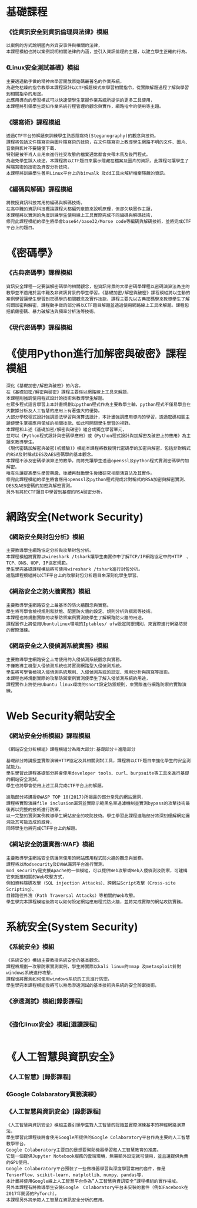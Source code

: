 # 基礎課程

### 《從資訊安全到資訊倫理與法律》模組
```
以案例的方式說明國內外資安事件與相關的法律，
本課程模組也將以案例說明相關法律的內涵，並引入資訊倫理的主題，以建立學生正確的行為。
```

### 《Linux安全測試基礎》模組
```
主要透過動手做的精神來學習開放原始碼最著名的作業系統，
為避免枯燥的指令教學本課程設計以CTF解題模式來學習相關指令，從實際解題過程了解與學習到相關指令的用途。
此應用導向的學習模式可以快速使學生掌握作業系統所提供的更多工具使用，
本課程將引領學生認知作業系統行程管理的觀念與實作，網路指令的使用等主題。
```
### 《隱寫術》課程模組
```
透過CTF平台的解題來訓練學生熟悉隱寫術(Steganography)的觀念與技術。
課程將包括文件隱寫術與圖片隱寫術的技術，在文件隱寫術上教導學生網路不明的文件、圖片、音樂與影片不要隨便下載，
特別是被不肖人士用來進行社交攻擊的檔案通常都會夾帶木馬及後門程式。
為避免學生誤入歧途，本課程將以CTF題目來展示隱藏在檔案及圖片的資訊，此課程可讓學生了解隱寫術的技術及資安分析技術。
本課程將訓練學生善用Linux平台上的binwalk 及dd工具來解析檔案隱藏的資訊。
```

### 《編碼與解碼》課程模組
```
將教授資訊科技常用的編碼與解碼技術。
在高中職的資訊科技概論課程大都編列章節來說明原理，但卻欠缺實作主題，
本課程將以實測的角度訓練學生使用線上工具實際完成不同編碼與解碼技術，
修完此課程模組的學生將學會base64/base32/Morse code等編碼與解碼技術，並將完成CTF平台上的題目。
```

# 《密碼學》

### 《古典密碼學》課程模組
```
資訊安全課程一定要講解密碼學的相關觀念，但資訊背景的大學密碼學課程以密碼演算法為主的教學並不適用於高中職及非資訊背景的學生學習。《基礎加密/解密與破密》課程模組將以生動的案例學習讓學生學習到密碼學的相關觀念及實作技能，課程主要先以古典密碼學來教導學生了解何謂加密與解密，課程動手做的部分將以CTF題目解題並透過使用網路線上工具來解題。課程包括凱薩密碼、暴力破解法與頻率分析法等技術。
```
### 《現代密碼學》課程模組


# 《使用Python進行加解密與破密》課程模組
```
深化《基礎加密/解密與破密》的內容，
在《基礎加密/解密與破密》課程主要係以網路線上工具來解題，
本課程則強調使用程式設計的技術來教導學生解題。
在眾多程式語言學習上本計畫規劃以python程式作為主要教學主軸，python程式不僅易學且在大數據分析及人工智慧的應用上有著強大的優勢。
大部分學校程式設計強調語法學習與演算法設計，本計畫強調應用導向的學習，透過密碼相關主題使學生掌握應用領域的相關技能，如此可開闊學生學習的視野。
本課程和上述《基礎加密/解密與破密》組合成獨立學習單元，
並可以《Python程式設計與密碼學應用》或《Python程式設計與加解密及破密上的應用》為主題來教導學生。
《現代密碼加解密與破密(初體驗)》模組本課程將教授現代密碼學的加密與解密，包括非對稱式的RSA及對稱式DES及AES密碼學的基本觀念。
本課程不涉及密碼學演算法的教學，而將先讓學生透過openssl及python程式實測密碼學的加解密。
唯有先讓提高學生學習興趣，後續再鼓勵學生後續研究相關演算法及其實作。
修完此課程模組的學生將會應用openssl及python程式完成非對稱式的RSA加密與解密實測、DES及AES密碼的加密與解密實測。
另外有將於CTF題目中學習到基礎的RSA破密分析。
```


# 網路安全(Network Security)

### 《網路安全與封包分析》模組
```
主要教導學生網路協定分析與攻擊封包分析。
本課程模組將實際以wireshark /tshark讓學生由實作中了解TCP/IP網路協定中的HTTP　、TCP、DNS、UDP、IP協定規範。
學生學完基礎課程模組將可使用wireshark /tshark進行封包分析。
進階課程模組將以CTF平台上的攻擊封包分析題目來深刻化學生學習。
```
### 《網路安全之防火牆實務》模組
```
主要教導學生網路安全上最基本的防火牆觀念與實務。
學生將可學會檢視規則和狀態、配置防火牆的設定、規則分析與撰寫等技術。
本課程也將規劃實際的攻擊防禦案例實測使學生了解網路防火牆的用途，
課程實作上將使用Ubuntulinux環境的Iptables/ ufw設定防禦規則，來實際進行網路防禦的實際演練。
```

### 《網路安全之入侵偵測系統實務》模組
```
主要教導學生網路安全上常使用的入侵偵測系統觀念與實務。
不僅教導主機型入侵偵測系統也將實測網路型入侵偵測系統。
學生將可學會檢視入侵偵測系統規則、入侵偵測系統的設定、規則分析與撰寫等技術。
本課程也將規劃實際的攻擊防禦案例實測使學生了解入侵偵測系統的用途，
課程實作上將使用Ubuntu linux環境的snort設定防禦規則，來實際進行網路防禦的實際演練。
```

# Web Security網站安全

### 《網站安全分析模組》課程模組
```
《網站安全分析模組》課程模組分為兩大部分:基礎部分＋進階部分

基礎部分將講授並實際演練HTTP協定及其相關測試工具，課程將以CTF題目來強化學生的安全測試能力。
學生學習此課程基礎部分將會使用developer tools、curl、burpsuite等工具來進行基礎的網站安全測試，
學生也將學會使用上述工具完成CTF平台上的解題。

進階部分將講授OWASP TOP 10(2017)所揭露的部分常見的網站漏洞，
課程將實際演練file inclusion漏洞並實際示範黑名單過濾機制並實測bypass的攻擊技術最後再以完整的技術進行防禦，
以一完整的實測案例教導學生網站安全的攻防技術。學生學習此課程進階部分將深刻理解網站漏洞及其可能造成的威脅，
同時學生也將完成CTF平台上的解題。
```
### 《網站安全防護實務:WAF》模組
```
主要教導學生網站安全防護常使用的網站應用程式防火牆的觀念與實務。
課程將以Modsecurity及DVWA漏洞平台進行實測。
mod_security是支援Apache的一個模組，可以提供Web攻擊或Web入侵偵測及防禦，可建構它來抵擋相關的Web攻擊方式，
例如資料隱碼攻擊（SQL injection Attacks）、跨網站Script攻擊（Cross-site Scripting）、
目錄路徑外洩（Path Traversal Attacks）等相關的Web攻擊。
學生學完本課程模組後將可以如何設定網站應用程式防火牆，並將完成實際的網站攻防實務。
```

# 系統安全(System Security)

### 《系統安全》模組
```
《系統安全》模組主要教授系統安全的基本觀念。
課程將規劃一攻擊防禦實測案例，學生將實際以kali linux的nmap 及metasploit針對windows系統進行攻擊，
課程也將實測如何使用windows系統的工具進行防禦。
學生學完本課程模組後將可以熟悉滲透測試的基本技術與系統的安全防禦技術。
```
### 《滲透測試》模組[錄影課程]
```

```
### 《強化linux安全》模組[選讀課程]
```

```

# 《人工智慧與資訊安全》

### 《人工智慧》[錄影課程]

### 《Google Colabaratory實務演練》

### 《人工智慧與資訊安全》[錄影課程]
```
《人工智慧與資訊安全》模組主要引領學生對人工智慧的認識並實際演練基本的神經網路演算法。
學生學習此課程後將會使用Google所提供的Google Colaboratory平台作為主要的人工智慧教學平台。
Google Colaboratory主要目的是想要幫助機器學習和人工智慧教育的推廣。
它是一個提供Jupyter Notebook服務的雲端環境，無需額外設定就可使用，並且還提供免費的GPU使用。
Google Colaboratory平台預裝了一些做機器學習與深度學習常用的套件，像是 TensorFlow、scikit-learn、matplotlib、numpy、pandas等，
本計畫將使用Google線上人工智慧平台作為”人工智慧與資訊安全”課程模組的實作場域。
另外本課程有將教導學生安裝Google　Colaboratory平台未安裝的套件（例如Facebook在 2017年開源的PyTorch）。
本課程另外將示範人工智慧在資訊安全分析的應用。
```
